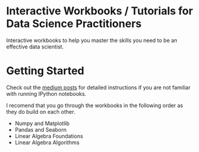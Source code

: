 # Interactive Workbooks / Tutorials for Data Science Practitioners

Interactive workbooks to help you master the skills you need to be an effective data scientist.

# Getting Started
Check out the [medium posts](https://medium.com/@mck.workman/data-science-mastery-part-1-3-numpy-and-matplotlib-7fa9891f5ead?source=friends_link&sk=e4b78b808a4da8879ab194a6ad3529d6) for detailed instructions if you are not familiar with running IPython notebooks.

I recomend that you go through the workbooks in the following order as they do build on each other.

- Numpy and Matplotlib
- Pandas and Seaborn
- Linear Algebra Foundations
- Linear Algebra Algorithms
